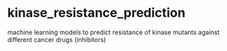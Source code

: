# kinase_resistance_prediction
machine learning models to predict resistance of kinase mutants against different cancer drugs (inhibitors)
